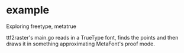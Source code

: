 example
=======

Exploring freetype, metatrue

ttf2raster's main.go reads in a TrueType font, finds the points and then draws it in something approximating MetaFont's proof mode.
